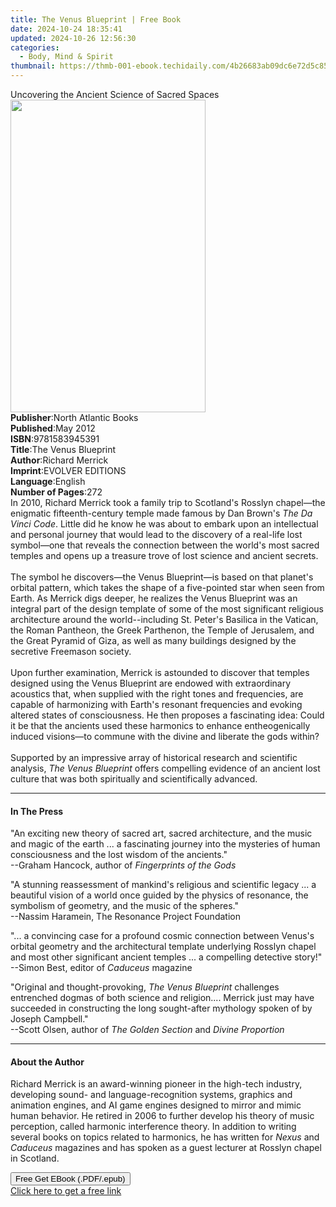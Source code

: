 ```yaml
---
title: The Venus Blueprint | Free Book
date: 2024-10-24 18:35:41
updated: 2024-10-26 12:56:30
categories:
  - Body, Mind & Spirit
thumbnail: https://thmb-001-ebook.techidaily.com/4b26683ab09dc6e72d5c85b0372e26ef400cd55b59dea940327201f85b08c37b.jpg
---
```

<main id="book-container">
  <div class="flex flex-col">
    <div class="book-brief flex-1 py-6 px-4 sm:p-6 md:py-10 md:px-8">
      <!-- brief-->
      <div class="book-brief-main">
        Uncovering the Ancient Science of Sacred Spaces
      </div>
    </div>
    <div
      class="book-meta-info flex-1 grid gap-4 col-start-1 col-end-3 row-start-1 sm:mb-6 sm:grid-cols-4 lg:gap-6 lg:col-start-2 lg:row-end-6 lg:row-span-6 lg:mb-0"
    >
      <div
        class="book-meta-info-left place-content-center mt-4 p-4 text-sm leading-6 col-start-2 col-span-2 dark:text-slate-400"
      >
        <img
          class="w-full h-500 object-cover rounded-lg sm:h-255 sm:col-span-2 lg:col-span-full"
          src="https://img-001-ebook.techidaily.com/ac8bcc181335fd5bc45c66e34344254fadb5b2aff80e446c210b2acc57063f58.jpg"
          alt=""
          width="312"
          height="500"
        />
      </div>
      <div
        class="book-meta-info-right mt-2 col-start-1 row-start-2 col-span-3 self-center"
      >
        <!-- meta data  -->
        <div class="flex flex-col px-4 md:px-8">
          <div class="flex-1">
            <strong>Publisher</strong>:<span class="px-2"
              >North Atlantic Books</span
            >
          </div>
          <div class="flex-1">
            <strong>Published</strong>:<span class="px-2">May 2012</span>
          </div>
          <div class="flex-1">
            <strong>ISBN</strong>:<span class="px-2">9781583945391</span>
          </div>
          <div class="flex-1">
            <strong>Title</strong>:<span class="px-2">The Venus Blueprint</span>
          </div>
          <div class="flex-1">
            <strong>Author</strong>:<span class="px-2">Richard Merrick</span>
          </div>
          <div class="flex-1">
            <strong>Imprint</strong>:<span class="px-2">EVOLVER EDITIONS</span>
          </div>
          <div class="flex-1">
            <strong>Language</strong>:<span class="px-2">English</span>
          </div>
          <div class="flex-1">
            <strong>Number of Pages</strong>:<span class="px-2">272</span>
          </div>
        </div>
      </div>
    </div>
    <div class="book-description flex-1 py-6 px-4 sm:p-6 md:py-10 md:px-8">
      <div class="book-description-main">
        <div accordion-content="" id="description">
          In 2010, Richard Merrick took a family trip to Scotland's Rosslyn
          chapel—the enigmatic fifteenth-century temple made famous by Dan
          Brown's <i>The Da Vinci Code</i>. Little did he know he was about to
          embark upon an intellectual and personal journey that would lead to
          the discovery of a real-life lost symbol—one that reveals the
          connection between the world's most sacred temples and opens up a
          treasure trove of lost science and ancient secrets.<br /><br />
          The symbol he discovers—the Venus Blueprint—is based on that planet's
          orbital pattern, which takes the shape of a five-pointed star when
          seen from Earth. As Merrick digs deeper, he realizes the Venus
          Blueprint was an integral part of the design template of some of the
          most significant religious architecture around the world--including
          St. Peter's Basilica in the Vatican, the Roman Pantheon, the Greek
          Parthenon, the Temple of Jerusalem, and the Great Pyramid of Giza, as
          well as many buildings designed by the secretive Freemason society.<br /><br />
          Upon further examination, Merrick is astounded to discover that
          temples designed using the Venus Blueprint are endowed with
          extraordinary acoustics that, when supplied with the right tones and
          frequencies, are capable of harmonizing with Earth's resonant
          frequencies and evoking altered states of consciousness. He then
          proposes a fascinating idea: Could it be that the ancients used these
          harmonics to enhance entheogenically induced visions—to commune with
          the divine and liberate the gods within?<br /><br />
          Supported by an impressive array of historical research and scientific
          analysis, <i>The Venus Blueprint</i> offers compelling evidence of an
          ancient lost culture that was both spiritually and scientifically
          advanced.
        </div>
        <div class="accordion-fader"></div>
      </div>
    </div>
    <div class="book-excerpts flex-1 py-6 px-4 sm:p-6 md:py-10 md:px-8">
      <!-- excerpts-->
      <div class="book-excerpts-main">
        <hr />
        <h4 class="placeholder placeholder-heading">
          <span>In The Press</span>
        </h4>
        <p>
          "An exciting new theory of sacred art, sacred architecture, and the
          music and magic of the earth ... a fascinating journey into the
          mysteries of human consciousness and the lost wisdom of the
          ancients."<br />--Graham Hancock, author of
          <i>Fingerprints of the Gods</i>
        </p>
        <p>
          "A stunning reassessment of mankind's religious and scientific legacy
          ... a beautiful vision of a world once guided by the physics of
          resonance, the symbolism of geometry, and the music of the
          spheres."<br />--Nassim Haramein, The Resonance Project Foundation
        </p>
        <p>
          "... a convincing case for a profound cosmic connection between
          Venus's orbital geometry and the architectural template underlying
          Rosslyn chapel and most other significant ancient temples ... a
          compelling detective story!"<br />--Simon Best, editor of
          <i>Caduceus</i> magazine
        </p>
        <p>
          "Original and thought-provoking, <i>The Venus Blueprint</i> challenges
          entrenched dogmas of both science and religion.... Merrick just may
          have succeeded in constructing the long sought-after mythology spoken
          of by Joseph Campbell."<br />--Scott Olsen, author of
          <i>The Golden Section</i> and <i>Divine Proportion</i>
        </p>
        <p></p>
      </div>
    </div>
    <div class="book-about-author flex-1 py-6 px-4 sm:p-6 md:py-10 md:px-8">
      <!-- about author-->
      <div class="book-main-author-main">
        <hr />
        <h4 class="placeholder placeholder-heading">
          <span>About the Author</span>
        </h4>
        <p>
          Richard Merrick is an award-winning pioneer in the high-tech industry,
          developing sound- and language-recognition systems, graphics and
          animation engines, and AI game engines designed to mirror and mimic
          human behavior. He retired in 2006 to further develop his theory of
          music perception, called harmonic interference theory. In addition to
          writing several books on topics related to harmonics, he has written
          for <i>Nexus</i> and <i>Caduceus</i> magazines and has spoken as a
          guest lecturer at Rosslyn chapel in Scotland.
        </p>
      </div>
    </div>
    <div class="book-free-get flex-1 py-6 px-4 sm:p-6 md:py-10 md:px-8">
      <button
        id="btn-free-get"
        class="bg-blue-500 hover:bg-blue-700 text-white font-bold py-2 px-4 rounded"
      >
        Free Get EBook (.PDF/.epub)
      </button>
      <div id="countdown-display" class="px-2 text-lg mt-2"></div>
      <a
        id="free-link"
        class="hidden bg-blue-500 hover:bg-blue-700 text-white font-bold py-2 px-4 rounded"
        href="https://www.ebooks.com/en-us/book/859331/the-venus-blueprint/richard-merrick/"
        target="_blank"
        >Click here to get a free link</a
      >
    </div>
    <script>
      let countdownTime = 0;
      let countdownInterval = null;
      document
        .getElementById('btn-free-get')
        .addEventListener('click', startCountdown);
      function startCountdown() {
        countdownTime = new Date().getTime() + 60000 * 3;
        countdownInterval = setInterval(updateCountdown, 1000);
        document.getElementById('btn-free-get').disabled = true;
        document
          .getElementById('btn-free-get')
          .classList.add('bg-gray-500', 'cursor-not-allowed');
      }
      function updateCountdown() {
        let currentTime = new Date().getTime();
        let timeLeft = countdownTime - currentTime;
        let secondsLeft = Math.floor(timeLeft / 1000);
        document.getElementById('countdown-display').innerHTML =
          `Remaining time: ${secondsLeft} seconds.`;
        if (secondsLeft <= 0) {
          clearInterval(countdownInterval);
          document.getElementById('btn-free-get').classList.add('hidden');
          document.getElementById('free-link').classList.remove('hidden');
          document.getElementById('countdown-display').innerHTML = '';
        }
      }
    </script>
  </div>
</main>
